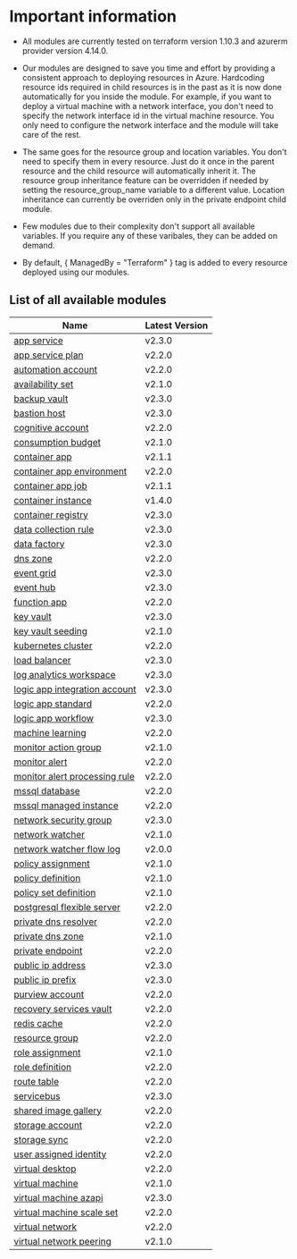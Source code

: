 # Important information
* All modules are currently tested on terraform version 1.10.3 and azurerm provider version 4.14.0.

* Our modules are designed to save you time and effort by providing a consistent approach to deploying resources in Azure. Hardcoding resource ids required in child resources is in the past as it is now done automatically for you inside the module. For example, if you want to deploy a virtual machine with a network interface, you don't need to specify the network interface id in the virtual machine resource. You only need to configure the network interface and the module will take care of the rest.

* The same goes for the resource group and location variables. You don't need to specify them in every resource. Just do it once in the parent resource and the child resource will automatically inherit it. The resource group inheritance feature can be overridden if needed by setting the resource_group_name variable to a different value. Location inheritance can currently be overriden only in the private endpoint child module.

* Few modules due to their complexity don't support all available variables. If you require any of these varibales, they can be added on demand.

* By default, { ManagedBy = "Terraform" } tag is added to every resource deployed using our modules.

## List of all available modules


| Name | Latest Version |
| ---- | -------------- |
| [app service](./app-service/README.md) | v2.3.0 |
| [app service plan](./app-service-plan/README.md) | v2.2.0 |
| [automation account](./automation-account/README.md) | v2.2.0 |
| [availability set](./availability-set/README.md) | v2.1.0 |
| [backup vault](./backup-vault/README.md) | v2.3.0 |
| [bastion host](./bastion-host/README.md) | v2.3.0 |
| [cognitive account](./cognitive-account/README.md) | v2.2.0 |
| [consumption budget](./consumption-budget/README.md) | v2.1.0 |
| [container app](./container-app/README.md) | v2.1.1 |
| [container app environment](./container-app-environment/README.md) | v2.2.0 |
| [container app job](./container-app-job/README.md) | v2.1.1 |
| [container instance](./container-instance/README.md) | v1.4.0 |
| [container registry](./container-registry/README.md) | v2.3.0 |
| [data collection rule](./data-collection-rule/README.md) | v2.3.0 |
| [data factory](./data-factory/README.md) | v2.3.0 |
| [dns zone](./dns-zone/README.md) | v2.2.0 |
| [event grid](./event-grid/README.md) | v2.3.0 |
| [event hub](./event-hub/README.md) | v2.3.0 |
| [function app](./function-app/README.md) | v2.2.0 |
| [key vault](./key-vault/README.md) | v2.3.0 |
| [key vault seeding](./key-vault-seeding/README.md) | v2.1.0 |
| [kubernetes cluster](./kubernetes-cluster/README.md) | v2.2.0 |
| [load balancer](./load-balancer/README.md) | v2.3.0 |
| [log analytics workspace](./log-analytics-workspace/README.md) | v2.3.0 |
| [logic app integration account](./logic-app-integration-account/README.md) | v2.3.0 |
| [logic app standard](./logic-app-standard/README.md) | v2.2.0 |
| [logic app workflow](./logic-app-workflow/README.md) | v2.3.0 |
| [machine learning](./machine-learning/README.md) | v2.2.0 |
| [monitor action group](./monitor-action-group/README.md) | v2.1.0 |
| [monitor alert](./monitor-alert/README.md) | v2.2.0 |
| [monitor alert processing rule](./monitor-alert-processing-rule/README.md) | v2.2.0 |
| [mssql database](./mssql-database/README.md) | v2.2.0 |
| [mssql managed instance](./mssql-managed-instance/README.md) | v2.2.0 |
| [network security group](./network-security-group/README.md) | v2.3.0 |
| [network watcher](./network-watcher/README.md) | v2.1.0 |
| [network watcher flow log](./network-watcher-flow-log/README.md) | v2.0.0 |
| [policy assignment](./policy-assignment/README.md) | v2.1.0 |
| [policy definition](./policy-definition/README.md) | v2.1.0 |
| [policy set definition](./policy-set-definition/README.md) | v2.1.0 |
| [postgresql flexible server](./postgresql-flexible-server/README.md) | v2.2.0 |
| [private dns resolver](./private-dns-resolver/README.md) | v2.2.0 |
| [private dns zone](./private-dns-zone/README.md) | v2.1.0 |
| [private endpoint](./private-endpoint/README.md) | v2.2.0 |
| [public ip address](./public-ip-address/README.md) | v2.3.0 |
| [public ip prefix](./public-ip-prefix/README.md) | v2.3.0 |
| [purview account](./purview-account/README.md) | v2.2.0 |
| [recovery services vault](./recovery-services-vault/README.md) | v2.2.0 |
| [redis cache](./redis-cache/README.md) | v2.2.0 |
| [resource group](./resource-group/README.md) | v2.2.0 |
| [role assignment](./role-assignment/README.md) | v2.1.0 |
| [role definition](./role-definition/README.md) | v2.2.0 |
| [route table](./route-table/README.md) | v2.2.0 |
| [servicebus](./servicebus/README.md) | v2.3.0 |
| [shared image gallery](./shared-image-gallery/README.md) | v2.2.0 |
| [storage account](./storage-account/README.md) | v2.2.0 |
| [storage sync](./storage-sync/README.md) | v2.2.0 |
| [user assigned identity](./user-assigned-identity/README.md) | v2.2.0 |
| [virtual desktop](./virtual-desktop/README.md) | v2.2.0 |
| [virtual machine](./virtual-machine/README.md) | v2.1.0 |
| [virtual machine azapi](./virtual-machine-azapi/README.md) | v2.3.0 |
| [virtual machine scale set](./virtual-machine-scale-set/README.md) | v2.2.0 |
| [virtual network](./virtual-network/README.md) | v2.2.0 |
| [virtual network peering](./virtual-network-peering/README.md) | v2.1.0 |
